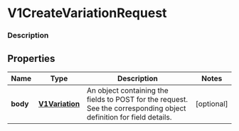
# V1CreateVariationRequest

### Description



## Properties
Name | Type | Description | Notes
------------ | ------------- | ------------- | -------------
**body** | [**V1Variation**](V1Variation.md) | An object containing the fields to POST for the request.  See the corresponding object definition for field details. |  [optional]



